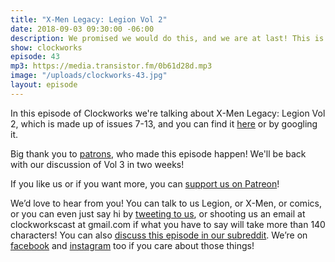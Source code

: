 ```yaml
---
title: "X-Men Legacy: Legion Vol 2"
date: 2018-09-03 09:30:00 -06:00
description: We promised we would do this, and we are at last! This is the first of three episodes focusing on issues of the 2014 X-Men series "X-Men Legacy: Legion." We previously did an episode about this last year, it was Clockworks episode 23.
show: clockworks
episode: 43
mp3: https://media.transistor.fm/0b61d28d.mp3
image: "/uploads/clockworks-43.jpg"
layout: episode
---
```


In this episode of Clockworks we're talking about X-Men Legacy: Legion Vol 2, which is made up of issues 7-13, and you can find it [here](https://www.marvel.com/comics/series/16791/x-men_legacy_2012_-_2014) or by googling it.

Big thank you to [patrons](https://www.patreon.com/clockworkscast), who made this episode happen! We'll be back with our discussion of Vol 3 in two weeks!

If you like us or if you want more, you can [support us on Patreon](https://www.patreon.com/clockworkscast)!

We’d love to hear from you! You can talk to us Legion, or X-Men, or comics, or you can even just say hi by [tweeting to us](http://www.twitter.com/clockworkscast), or shooting us an email at clockworkscast at gmail.com if what you have to say will take more than 140 characters! You can also [discuss this episode in our subreddit](https://www.reddit.com/r/Goodstuff_fm/). We’re on [facebook](http://facebook.com/clockworkscast) and [instagram](https://www.instagram.com/clockworkscast) too if you care about those things!
